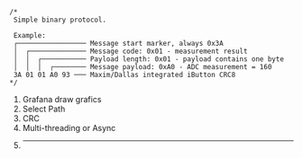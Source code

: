 ```
/*
 Simple binary protocol.

 Example:
 ┌───────────────── Message start marker, always 0x3A
 │  ┌────────────── Message code: 0x01 - measurement result
 │  │  ┌─────────── Payload length: 0x01 - payload contains one byte
 │  │  │  ┌──────── Message payload: 0xA0 - ADC measurement = 160
 3A 01 01 A0 93 ─── Maxim/Dallas integrated iButton CRC8
*/
```

1. Grafana draw grafics
2. Select Path
3. CRC
4. Multi-threading or Async
5. ***

